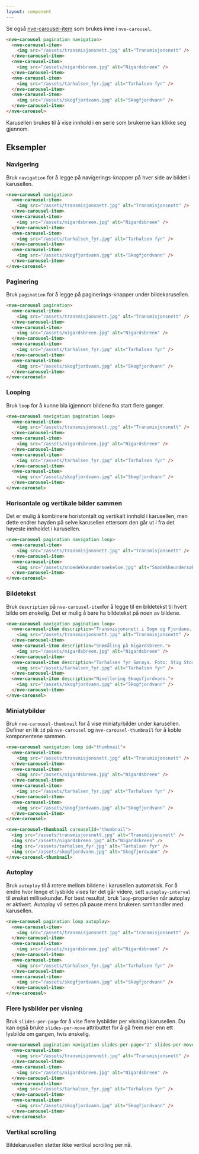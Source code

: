 ```yaml
---
layout: component
---
```


Se også [nve-carousel-item](./nve-carousel-item.html) som brukes inne i `nve-carousel`.

<CodeExamplePreview>

```html
<nve-carousel pagination navigation>
  <nve-carousel-item>
    <img src="/assets/transmisjonsnett.jpg" alt="Transmisjonsnett" />
  </nve-carousel-item>
  <nve-carousel-item>
    <img src="/assets/nigardsbreen.jpg" alt="Nigardsbreen" />
  </nve-carousel-item>
  <nve-carousel-item>
    <img src="/assets/tarhalsen_fyr.jpg" alt="Tarhalsen fyr" />
  </nve-carousel-item>
  <nve-carousel-item>
    <img src="/assets/skogfjordvann.jpg" alt="Skogfjordvann" />
  </nve-carousel-item>
</nve-carousel>
```

</CodeExamplePreview>

Karusellen brukes til å vise innhold i en serie som brukerne kan klikke seg gjennom.

## Eksempler

### Navigering

Bruk `navigation` for å legge på navigerings-knapper på hver side av bildet i karusellen.
<CodeExamplePreview>

```html
<nve-carousel navigation>
  <nve-carousel-item>
    <img src="/assets/transmisjonsnett.jpg" alt="Transmisjonsnett" />
  </nve-carousel-item>
  <nve-carousel-item>
    <img src="/assets/nigardsbreen.jpg" alt="Nigardsbreen" />
  </nve-carousel-item>
  <nve-carousel-item>
    <img src="/assets/tarhalsen_fyr.jpg" alt="Tarhalsen fyr" />
  </nve-carousel-item>
  <nve-carousel-item>
    <img src="/assets/skogfjordvann.jpg" alt="Skogfjordvann" />
  </nve-carousel-item>
</nve-carousel>
```

</CodeExamplePreview>

### Paginering

Bruk `pagination` for å legge på paginerings-knapper under bildekarusellen.

<CodeExamplePreview>

```html
<nve-carousel pagination>
  <nve-carousel-item>
    <img src="/assets/transmisjonsnett.jpg" alt="Transmisjonsnett" />
  </nve-carousel-item>
  <nve-carousel-item>
    <img src="/assets/nigardsbreen.jpg" alt="Nigardsbreen" />
  </nve-carousel-item>
  <nve-carousel-item>
    <img src="/assets/tarhalsen_fyr.jpg" alt="Tarhalsen fyr" />
  </nve-carousel-item>
  <nve-carousel-item>
    <img src="/assets/skogfjordvann.jpg" alt="Skogfjordvann" />
  </nve-carousel-item>
</nve-carousel>
```

</CodeExamplePreview>

### Looping

Bruk `loop` for å kunne bla igjennom bildene fra start flere ganger.

<CodeExamplePreview>

```html
<nve-carousel navigation pagination loop>
  <nve-carousel-item>
    <img src="/assets/transmisjonsnett.jpg" alt="Transmisjonsnett" />
  </nve-carousel-item>
  <nve-carousel-item>
    <img src="/assets/nigardsbreen.jpg" alt="Nigardsbreen" />
  </nve-carousel-item>
  <nve-carousel-item>
    <img src="/assets/tarhalsen_fyr.jpg" alt="Tarhalsen fyr" />
  </nve-carousel-item>
  <nve-carousel-item>
    <img src="/assets/skogfjordvann.jpg" alt="Skogfjordvann" />
  </nve-carousel-item>
</nve-carousel>
```

</CodeExamplePreview>

### Horisontale og vertikale bilder sammen

Det er mulig å kombinere horistontalt og vertikalt innhold i karusellen, men dette endrer høyden på selve karusellen ettersom den går ut i fra det høyeste innholdet i karusellen.

<CodeExamplePreview>

```html
<nve-carousel pagination navigation loop>
  <nve-carousel-item>
    <img src="/assets/transmisjonsnett.jpg" alt="Transmisjonsnett" />
  </nve-carousel-item>
  <nve-carousel-item>
    <img src="/assets/snoedekkeundersoekelse.jpg" alt="Snødekkeundersøkelse" />
  </nve-carousel-item>
</nve-carousel>
```

</CodeExamplePreview>

### Bildetekst

Bruk `description` på `nve-carousel-item`for å legge til en bildetekst til hvert bilde om ønskelig. Det er mulig å bare ha bildetekst på noen av bildene.

<CodeExamplePreview>

```html
<nve-carousel navigation pagination loop>
  <nve-carousel-item description="Transmisjonsnett i Sogn og Fjordane. Foto: Velaug Amalie Mook.">
    <img src="/assets/transmisjonsnett.jpg" alt="Transmisjonsnett" />
  </nve-carousel-item>
  <nve-carousel-item description="Snømåling på Nigardsbreen.">
    <img src="/assets/nigardsbreen.jpg" alt="Nigardsbreen" />
  </nve-carousel-item>
  <nve-carousel-item description="Tarhalsen fyr Sørøya. Foto: Stig Storheil.">
    <img src="/assets/tarhalsen_fyr.jpg" alt="Tarhalsen fyr" />
  </nve-carousel-item>
  <nve-carousel-item description="Nivellering Skogsfjordvann.">
    <img src="/assets/skogfjordvann.jpg" alt="Skogfjordvann" />
  </nve-carousel-item>
</nve-carousel>
```

</CodeExamplePreview>

### Miniatybilder

Bruk `nve-carousel-thumbnail` for å vise miniatyrbilder under karusellen. Definer en lik `id` på `nve-carousel` og `nve-carousel-thumbnail` for å koble komponentene sammen.

<CodeExamplePreview>

```html
<nve-carousel navigation loop id="thumbnail">
  <nve-carousel-item>
    <img src="/assets/transmisjonsnett.jpg" alt="Transmisjonsnett" />
  </nve-carousel-item>
  <nve-carousel-item>
    <img src="/assets/nigardsbreen.jpg" alt="Nigardsbreen" />
  </nve-carousel-item>
  <nve-carousel-item>
    <img src="/assets/tarhalsen_fyr.jpg" alt="Tarhalsen fyr" />
  </nve-carousel-item>
  <nve-carousel-item>
    <img src="/assets/skogfjordvann.jpg" alt="Skogfjordvann" />
  </nve-carousel-item>
</nve-carousel>

<nve-carousel-thumbnail carouselId="thumbnail">
  <img src="/assets/transmisjonsnett.jpg" alt="Transmisjonsnett" />
  <img src="/assets/nigardsbreen.jpg" alt="Nigardsbreen" />
  <img src="/assets/tarhalsen_fyr.jpg" alt="Tarhalsen fyr" />
  <img src="/assets/skogfjordvann.jpg" alt="Skogfjordvann" />
</nve-carousel-thumbnail>
```

</CodeExamplePreview>

### Autoplay

Bruk `autoplay` til å rotere mellom bildene i karusellen automatisk. For å endre hvor lenge et lysbilde vises før det går videre, sett `autoplay-interval` til ønsket millisekunder. For best resultat, bruk `loop`-propertien når autoplay er aktivert. Autoplay vil settes på pause mens brukeren samhandler med karusellen.

<CodeExamplePreview>

```html
<nve-carousel pagination loop autoplay>
  <nve-carousel-item>
    <img src="/assets/transmisjonsnett.jpg" alt="Transmisjonsnett" />
  </nve-carousel-item>
  <nve-carousel-item>
    <img src="/assets/nigardsbreen.jpg" alt="Nigardsbreen" />
  </nve-carousel-item>
  <nve-carousel-item>
    <img src="/assets/tarhalsen_fyr.jpg" alt="Tarhalsen fyr" />
  </nve-carousel-item>
  <nve-carousel-item>
    <img src="/assets/skogfjordvann.jpg" alt="Skogfjordvann" />
  </nve-carousel-item>
</nve-carousel>
```

</CodeExamplePreview>

### Flere lysbilder per visning

Bruk `slides-per-page` for å vise flere lysbilder per visning i karusellen. Du kan også bruke `slides-per-move` attributtet for å gå frem mer enn ett lysbilde om gangen, hvis ønskelig.

<CodeExamplePreview>

```html
<nve-carousel pagination navigation slides-per-page="2" slides-per-move="2">
  <nve-carousel-item>
    <img src="/assets/transmisjonsnett.jpg" alt="Transmisjonsnett" />
  </nve-carousel-item>
  <nve-carousel-item>
    <img src="/assets/nigardsbreen.jpg" alt="Nigardsbreen" />
  </nve-carousel-item>
  <nve-carousel-item>
    <img src="/assets/tarhalsen_fyr.jpg" alt="Tarhalsen fyr" />
  </nve-carousel-item>
  <nve-carousel-item>
    <img src="/assets/skogfjordvann.jpg" alt="Skogfjordvann" />
  </nve-carousel-item>
</nve-carousel>
```

</CodeExamplePreview>

### Vertikal scrolling

Bildekarusellen støtter ikke vertikal scrolling per nå.
